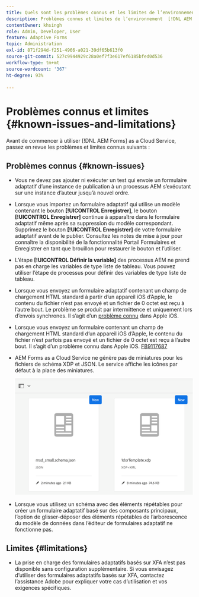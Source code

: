 ```yaml
---
title: Quels sont les problèmes connus et les limites de l’environnement as a Cloud Service d’AEM Forms ?
description: Problèmes connus et limites de l’environnement  [!DNL AEM Forms] as a Cloud Service.
contentOwner: khsingh
role: Admin, Developer, User
feature: Adaptive Forms
topic: Administration
exl-id: 871f294d-f251-4966-a021-39df65b613f0
source-git-commit: 527c9944929c28a0ef7f3e617ef6185bfed0d536
workflow-type: tm+mt
source-wordcount: '367'
ht-degree: 93%

---
```


# Problèmes connus et limites {#known-issues-and-limitations}

Avant de commencer à utiliser [!DNL AEM Forms] as a Cloud Service, passez en revue les problèmes et limites connus suivants :

## Problèmes connus {#known-issues}

* Vous ne devez pas ajouter ni exécuter un test qui envoie un formulaire adaptatif d’une instance de publication à un processus AEM s’exécutant sur une instance d’auteur jusqu’à nouvel ordre.

* Lorsque vous importez un formulaire adaptatif qui utilise un modèle contenant le bouton **[!UICONTROL Enregistrer]**, le bouton **[!UICONTROL Enregistrer]** continue à apparaître dans le formulaire adaptatif même après sa suppression du modèle correspondant. Supprimez le bouton **[!UICONTROL Enregistrer]** de votre formulaire adaptatif avant de le publier. Consultez les notes de mise à jour pour connaître la disponibilité de la fonctionnalité Portail Formulaires et Enregistrer en tant que brouillon pour restaurer le bouton et l’utiliser.

* L’étape **[!UICONTROL Définir la variable]** des processus AEM ne prend pas en charge les variables de type liste de tableau. Vous pouvez utiliser l’étape de processus pour définir des variables de type liste de tableau.

* Lorsque vous envoyez un formulaire adaptatif contenant un champ de chargement HTML standard à partir d’un appareil iOS d’Apple, le contenu du fichier n’est pas envoyé et un fichier de 0 octet est reçu à l’autre bout. Le problème se produit par intermittence et uniquement lors d’envois synchrones. Il s’agit d’un [problème connu](https://feedbackassistant.apple.com/feedback/9117687) dans Apple iOS.

* Lorsque vous envoyez un formulaire contenant un champ de chargement HTML standard d’un appareil iOS d’Apple, le contenu du fichier n’est parfois pas envoyé et un fichier de 0 octet est reçu à l’autre bout. Il s’agit d’un problème connu dans Apple iOS. [FB9117687](https://feedbackassistant.apple.com/feedback/9117687)

* AEM Forms as a Cloud Service ne génère pas de miniatures pour les fichiers de schéma XDP et JSON. Le service affiche les icônes par défaut à la place des miniatures.

  ![Problème connu de la miniature Forms](/help/forms/assets/forms-tumbnail-known-issue.png)

* Lorsque vous utilisez un schéma avec des éléments répétables pour créer un formulaire adaptatif basé sur des composants principaux, l’option de glisser-déposer des éléments répétables de l’arborescence du modèle de données dans l’éditeur de formulaires adaptatif ne fonctionne pas.

## Limites {#limitations}

* La prise en charge des formulaires adaptatifs basés sur XFA n’est pas disponible sans configuration supplémentaire. Si vous envisagez d’utiliser des formulaires adaptatifs basés sur XFA, contactez l’assistance Adobe pour expliquer votre cas d’utilisation et vos exigences spécifiques.

